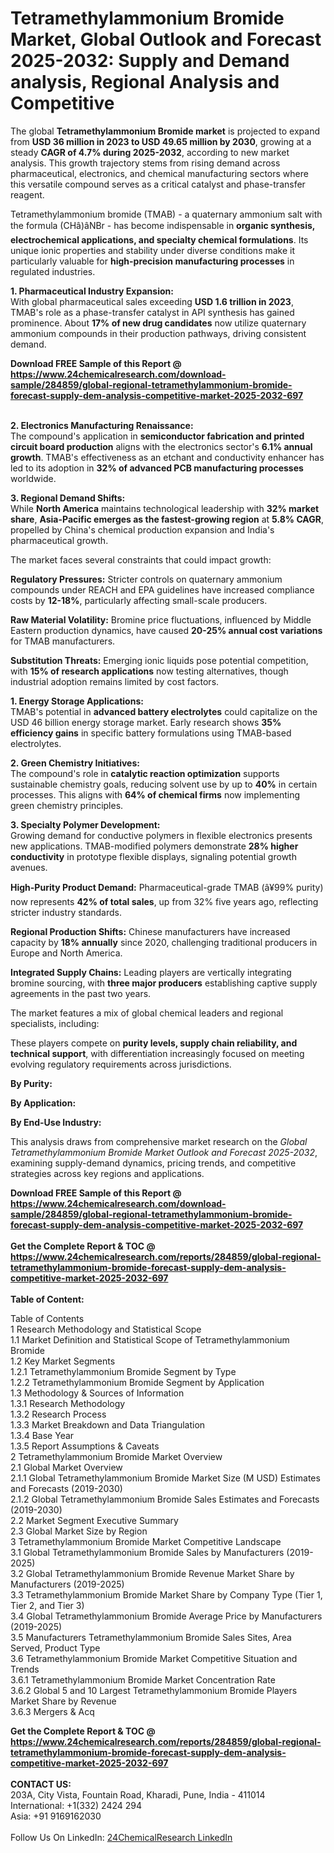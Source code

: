 <h1>Tetramethylammonium Bromide Market, Global Outlook and Forecast 2025-2032: Supply and Demand analysis, Regional Analysis and Competitive</h1><p>The global <strong>Tetramethylammonium Bromide market</strong> is projected to expand from <strong>USD 36 million in 2023 to USD 49.65 million by 2030</strong>, growing at a steady <strong>CAGR of 4.7% during 2025-2032</strong>, according to new market analysis. This growth trajectory stems from rising demand across pharmaceutical, electronics, and chemical manufacturing sectors where this versatile compound serves as a critical catalyst and phase-transfer reagent.</p><p>Tetramethylammonium bromide (TMAB) - a quaternary ammonium salt with the formula (CHâ)âNBr - has become indispensable in <strong>organic synthesis, electrochemical applications, and specialty chemical formulations</strong>. Its unique ionic properties and stability under diverse conditions make it particularly valuable for <strong>high-precision manufacturing processes</strong> in regulated industries.</p><p><strong>1. Pharmaceutical Industry Expansion:</strong><br>
With global pharmaceutical sales exceeding <strong>USD 1.6 trillion in 2023</strong>, TMAB's role as a phase-transfer catalyst in API synthesis has gained prominence. About <strong>17% of new drug candidates</strong> now utilize quaternary ammonium compounds in their production pathways, driving consistent demand.</p><div><b>Download FREE Sample of this Report @ 
            <a href="https://www.24chemicalresearch.com/download-sample/284859/global-regional-tetramethylammonium-bromide-forecast-supply-dem-analysis-competitive-market-2025-2032-697">
            https://www.24chemicalresearch.com/download-sample/284859/global-regional-tetramethylammonium-bromide-forecast-supply-dem-analysis-competitive-market-2025-2032-697</a></b></div><br><p><strong>2. Electronics Manufacturing Renaissance:</strong><br>
The compound's application in <strong>semiconductor fabrication and printed circuit board production</strong> aligns with the electronics sector's <strong>6.1% annual growth</strong>. TMAB's effectiveness as an etchant and conductivity enhancer has led to its adoption in <strong>32% of advanced PCB manufacturing processes</strong> worldwide.</p><p><strong>3. Regional Demand Shifts:</strong><br>
While <strong>North America</strong> maintains technological leadership with <strong>32% market share</strong>, <strong>Asia-Pacific emerges as the fastest-growing region</strong> at <strong>5.8% CAGR</strong>, propelled by China's chemical production expansion and India's pharmaceutical growth.</p><p>The market faces several constraints that could impact growth:</p><p><strong>Regulatory Pressures:</strong> Stricter controls on quaternary ammonium compounds under REACH and EPA guidelines have increased compliance costs by <strong>12-18%</strong>, particularly affecting small-scale producers.</p><p><strong>Raw Material Volatility:</strong> Bromine price fluctuations, influenced by Middle Eastern production dynamics, have caused <strong>20-25% annual cost variations</strong> for TMAB manufacturers.</p><p><strong>Substitution Threats:</strong> Emerging ionic liquids pose potential competition, with <strong>15% of research applications</strong> now testing alternatives, though industrial adoption remains limited by cost factors.</p><p><strong>1. Energy Storage Applications:</strong><br>
TMAB's potential in <strong>advanced battery electrolytes</strong> could capitalize on the USD 46 billion energy storage market. Early research shows <strong>35% efficiency gains</strong> in specific battery formulations using TMAB-based electrolytes.</p><p><strong>2. Green Chemistry Initiatives:</strong><br>
The compound's role in <strong>catalytic reaction optimization</strong> supports sustainable chemistry goals, reducing solvent use by up to <strong>40%</strong> in certain processes. This aligns with <strong>64% of chemical firms</strong> now implementing green chemistry principles.</p><p><strong>3. Specialty Polymer Development:</strong><br>
Growing demand for conductive polymers in flexible electronics presents new applications. TMAB-modified polymers demonstrate <strong>28% higher conductivity</strong> in prototype flexible displays, signaling potential growth avenues.</p><p><strong>High-Purity Product Demand:</strong> Pharmaceutical-grade TMAB (â¥99% purity) now represents <strong>42% of total sales</strong>, up from 32% five years ago, reflecting stricter industry standards.</p><p><strong>Regional Production Shifts:</strong> Chinese manufacturers have increased capacity by <strong>18% annually</strong> since 2020, challenging traditional producers in Europe and North America.</p><p><strong>Integrated Supply Chains:</strong> Leading players are vertically integrating bromine sourcing, with <strong>three major producers</strong> establishing captive supply agreements in the past two years.</p><p>The market features a mix of global chemical leaders and regional specialists, including:</p><p>These players compete on <strong>purity levels, supply chain reliability, and technical support</strong>, with differentiation increasingly focused on meeting evolving regulatory requirements across jurisdictions.</p><p><strong>By Purity:</strong></p><p><strong>By Application:</strong></p><p><strong>By End-Use Industry:</strong></p><p>This analysis draws from comprehensive market research on the <em>Global Tetramethylammonium Bromide Market Outlook and Forecast 2025-2032</em>, examining supply-demand dynamics, pricing trends, and competitive strategies across key regions and applications.</p><div><b>Download FREE Sample of this Report @ 
            <a href="https://www.24chemicalresearch.com/download-sample/284859/global-regional-tetramethylammonium-bromide-forecast-supply-dem-analysis-competitive-market-2025-2032-697">
            https://www.24chemicalresearch.com/download-sample/284859/global-regional-tetramethylammonium-bromide-forecast-supply-dem-analysis-competitive-market-2025-2032-697</a></b></div><br><div><b>Get the Complete Report & TOC @ 
            <a href="https://www.24chemicalresearch.com/reports/284859/global-regional-tetramethylammonium-bromide-forecast-supply-dem-analysis-competitive-market-2025-2032-697">
            https://www.24chemicalresearch.com/reports/284859/global-regional-tetramethylammonium-bromide-forecast-supply-dem-analysis-competitive-market-2025-2032-697</a></b></div><br>
            <b>Table of Content:</b><p>Table of Contents<br />
1 Research Methodology and Statistical Scope<br />
1.1 Market Definition and Statistical Scope of Tetramethylammonium Bromide<br />
1.2 Key Market Segments<br />
1.2.1 Tetramethylammonium Bromide Segment by Type<br />
1.2.2 Tetramethylammonium Bromide Segment by Application<br />
1.3 Methodology & Sources of Information<br />
1.3.1 Research Methodology<br />
1.3.2 Research Process<br />
1.3.3 Market Breakdown and Data Triangulation<br />
1.3.4 Base Year<br />
1.3.5 Report Assumptions & Caveats<br />
2 Tetramethylammonium Bromide Market Overview<br />
2.1 Global Market Overview<br />
2.1.1 Global Tetramethylammonium Bromide Market Size (M USD) Estimates and Forecasts (2019-2030)<br />
2.1.2 Global Tetramethylammonium Bromide Sales Estimates and Forecasts (2019-2030)<br />
2.2 Market Segment Executive Summary<br />
2.3 Global Market Size by Region<br />
3 Tetramethylammonium Bromide Market Competitive Landscape<br />
3.1 Global Tetramethylammonium Bromide Sales by Manufacturers (2019-2025)<br />
3.2 Global Tetramethylammonium Bromide Revenue Market Share by Manufacturers (2019-2025)<br />
3.3 Tetramethylammonium Bromide Market Share by Company Type (Tier 1, Tier 2, and Tier 3)<br />
3.4 Global Tetramethylammonium Bromide Average Price by Manufacturers (2019-2025)<br />
3.5 Manufacturers Tetramethylammonium Bromide Sales Sites, Area Served, Product Type<br />
3.6 Tetramethylammonium Bromide Market Competitive Situation and Trends<br />
3.6.1 Tetramethylammonium Bromide Market Concentration Rate<br />
3.6.2 Global 5 and 10 Largest Tetramethylammonium Bromide Players Market Share by Revenue<br />
3.6.3 Mergers & Acq</p><div><b>Get the Complete Report & TOC @ 
            <a href="https://www.24chemicalresearch.com/reports/284859/global-regional-tetramethylammonium-bromide-forecast-supply-dem-analysis-competitive-market-2025-2032-697">
            https://www.24chemicalresearch.com/reports/284859/global-regional-tetramethylammonium-bromide-forecast-supply-dem-analysis-competitive-market-2025-2032-697</a></b></div><br><b>CONTACT US:</b><br>
            203A, City Vista, Fountain Road, Kharadi, Pune, India - 411014<br>
            International: +1(332) 2424 294<br>
            Asia: +91 9169162030 <br><br>
            Follow Us On LinkedIn: <a href="https://www.linkedin.com/company/24chemicalresearch/">24ChemicalResearch LinkedIn</a>